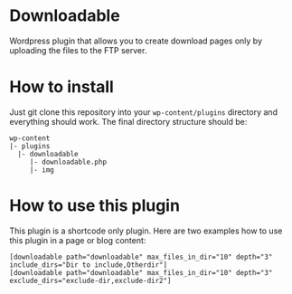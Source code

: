 # Downloadable
Wordpress plugin that allows you to create download pages only by uploading the files to the FTP server.

# How to install
Just git clone this repository into your `wp-content/plugins` directory and everything should work.
The final directory structure should be:
```
wp-content
|- plugins
  |- downloadable
     |- downloadable.php
     |- img
```

# How to use this plugin
This plugin is a shortcode only plugin. Here are two examples how to use this plugin in a page or blog content:

```
[downloadable path="downloadable" max_files_in_dir="10" depth="3" include_dirs="Dir to include,Otherdir"]
[downloadable path="downloadable" max_files_in_dir="10" depth="3" exclude_dirs="exclude-dir,exclude-dir2"]
```
